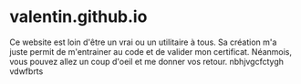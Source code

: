 # valentin.github.io

Ce website est loin d'être un vrai ou un utilitaire à tous.
Sa création m'a juste permit de m'entrainer au code et de valider mon certificat.
Néanmois, vous pouvez allez un coup d'oeil et me donner vos retour.
nbhjvgcfctygh
vdwfbrts
